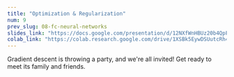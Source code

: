 ```yaml
---
title: "Optimization & Regularization"
num: 9
prev_slug: 08-fc-neural-networks
slides_link: "https://docs.google.com/presentation/d/12NXfWnHBUz20b4QpF_br_sJtAtjxue7Wb2M8f9Q4YBQ/"
colab_link: "https://colab.research.google.com/drive/1XSBk5EywDSUutcRh4HR4tV2_ggH7M9H5"
---
```


Gradient descent is throwing a party, and we're all invited! Get ready to meet its family and friends.
